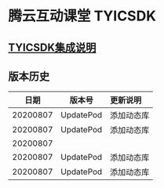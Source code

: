 # 腾云互动课堂 TYICSDK 

## [TYICSDK集成说明](TYICSDK使用说明.md)

## 版本历史

| 日期 | 版本号 |  更新说明 |
|:---------:|:--------:|:-------- |
| 20200807 | UpdatePod | 添加动态库 |
| 20200807 | UpdatePod | 添加动态库 |
| 20200807 |  |  |
| 20200807 | UpdatePod | 添加动态库 |
| 20200807 | UpdatePod | 添加动态库 |
